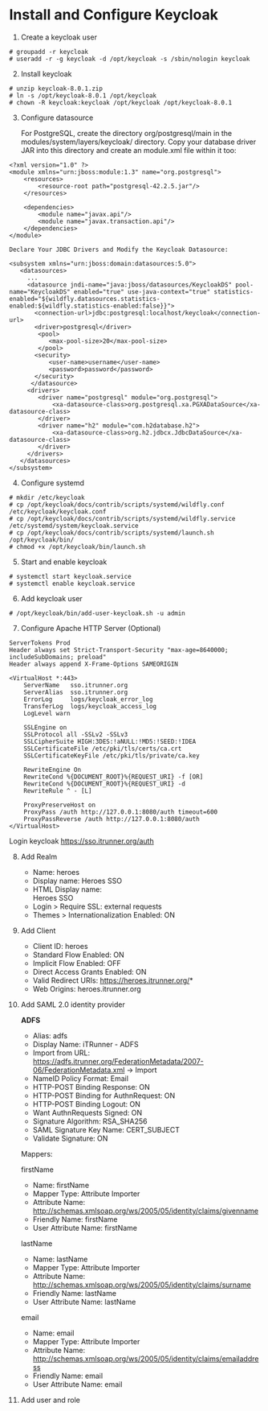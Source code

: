 # Install and Configure Keycloak

1. Create a keycloak user

```
# groupadd -r keycloak
# useradd -r -g keycloak -d /opt/keycloak -s /sbin/nologin keycloak
```    

2. Install keycloak

```
# unzip keycloak-8.0.1.zip
# ln -s /opt/keycloak-8.0.1 /opt/keycloak
# chown -R keycloak:keycloak /opt/keycloak /opt/keycloak-8.0.1
```

3. Configure datasource

    For PostgreSQL, create the directory org/postgresql/main in the modules/system/layers/keycloak/ directory. Copy your database driver JAR into this directory and create an module.xml file within it too:
```
<?xml version="1.0" ?>
<module xmlns="urn:jboss:module:1.3" name="org.postgresql">
    <resources>
        <resource-root path="postgresql-42.2.5.jar"/>
    </resources>

    <dependencies>
        <module name="javax.api"/>
        <module name="javax.transaction.api"/>
    </dependencies>
</module>
```
    Declare Your JDBC Drivers and Modify the Keycloak Datasource:
    
```
<subsystem xmlns="urn:jboss:domain:datasources:5.0">
   ​<datasources>
     ...
     ​<datasource jndi-name="java:jboss/datasources/KeycloakDS" pool-name="KeycloakDS" enabled="true" use-java-context="true" statistics-enabled="${wildfly.datasources.statistics-enabled:${wildfly.statistics-enabled:false}}">
       <connection-url>jdbc:postgresql:localhost/keycloak</connection-url>
       <driver>postgresql</driver>
		<pool>
		   <max-pool-size>20</max-pool-size>
		</pool>
       <security>
           <user-name>username</user-name>
           <password>password</password>
       </security>
      </datasource>
     ​<drivers>
        ​<driver name="postgresql" module="org.postgresql">
            ​<xa-datasource-class>org.postgresql.xa.PGXADataSource</xa-datasource-class>
        ​</driver>
        ​<driver name="h2" module="com.h2database.h2">
            ​<xa-datasource-class>org.h2.jdbcx.JdbcDataSource</xa-datasource-class>
        ​</driver>
     ​</drivers>
   ​</datasources>
</subsystem>
```
4. Configure systemd
```
# mkdir /etc/keycloak
# cp /opt/keycloak/docs/contrib/scripts/systemd/wildfly.conf /etc/keycloak/keycloak.conf
# cp /opt/keycloak/docs/contrib/scripts/systemd/wildfly.service /etc/systemd/system/keycloak.service
# cp /opt/keycloak/docs/contrib/scripts/systemd/launch.sh /opt/keycloak/bin/
# chmod +x /opt/keycloak/bin/launch.sh
```
5. Start and enable keycloak
```
# systemctl start keycloak.service
# systemctl enable keycloak.service
```
6. Add keycloak user
```
# /opt/keycloak/bin/add-user-keycloak.sh -u admin
```
7. Configure Apache HTTP Server  (Optional)
```
ServerTokens Prod
Header always set Strict-Transport-Security "max-age=8640000; includeSubDomains; preload"
Header always append X-Frame-Options SAMEORIGIN

<VirtualHost *:443>
    ServerName   sso.itrunner.org
    ServerAlias  sso.itrunner.org
    ErrorLog     logs/keycloak_error_log
    TransferLog  logs/keycloak_access_log
    LogLevel warn

    SSLEngine on
    SSLProtocol all -SSLv2 -SSLv3
    SSLCipherSuite HIGH:3DES:!aNULL:!MD5:!SEED:!IDEA
    SSLCertificateFile /etc/pki/tls/certs/ca.crt
    SSLCertificateKeyFile /etc/pki/tls/private/ca.key

    RewriteEngine On
    RewriteCond %{DOCUMENT_ROOT}%{REQUEST_URI} -f [OR]
    RewriteCond %{DOCUMENT_ROOT}%{REQUEST_URI} -d
    RewriteRule ^ - [L]

    ProxyPreserveHost on
    ProxyPass /auth http://127.0.0.1:8080/auth timeout=600
    ProxyPassReverse /auth http://127.0.0.1:8080/auth
</VirtualHost>
```
Login keycloak https://sso.itrunner.org/auth

8. Add Realm

    * Name: heroes
    * Display name: Heroes SSO
    * HTML Display name: <div class="kc-logo-text"><span>Heroes SSO</span></div>
	* Login > Require SSL: external requests
	* Themes > Internationalization Enabled: ON

9. Add Client

    * Client ID: heroes
    * Standard Flow Enabled: ON
    * Implicit Flow Enabled: OFF
    * Direct Access Grants Enabled: ON
    * Valid Redirect URIs: https://heroes.itrunner.org/*
    * Web Origins: heroes.itrunner.org

10. Add SAML 2.0 identity provider

    **ADFS**

	* Alias: adfs
	* Display Name: iTRunner - ADFS
	* Import from URL: https://adfs.itrunner.org/FederationMetadata/2007-06/FederationMetadata.xml -> Import
	* NameID Policy Format: Email
	* HTTP-POST Binding Response: ON
	* HTTP-POST Binding for AuthnRequest: ON
	* HTTP-POST Binding Logout: ON
	* Want AuthnRequests Signed: ON
	* Signature Algorithm: RSA_SHA256
	* SAML Signature Key Name: CERT_SUBJECT
	* Validate Signature: ON

	Mappers:

	firstName
	* Name: firstName
	* Mapper Type: Attribute Importer
	* Attribute Name: http://schemas.xmlsoap.org/ws/2005/05/identity/claims/givenname
	* Friendly Name: firstName
	* User Attribute Name: firstName

	lastName
	* Name: lastName
	* Mapper Type: Attribute Importer
	* Attribute Name: http://schemas.xmlsoap.org/ws/2005/05/identity/claims/surname
	* Friendly Name: lastName
	* User Attribute Name: lastName

	email
	* Name: email
	* Mapper Type: Attribute Importer
	* Attribute Name: http://schemas.xmlsoap.org/ws/2005/05/identity/claims/emailaddress
	* Friendly Name: email
	* User Attribute Name: email

11. Add user and role
